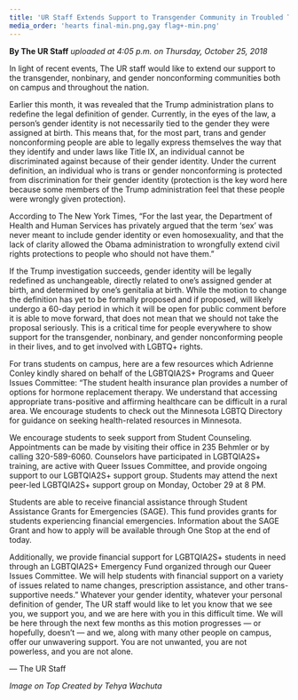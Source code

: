 ```yaml
---
title: 'UR Staff Extends Support to Transgender Community in Troubled Times'
media_order: 'hearts final-min.png,gay flag+-min.png'
---
```


**By The UR Staff** _uploaded at 4:05 p.m. on Thursday, October 25, 2018_

In light of recent events, The UR staff would like to extend our support to the transgender, nonbinary, and gender nonconforming communities both on campus and throughout the nation.

Earlier this month, it was revealed that the Trump administration plans to redefine the legal definition of gender. Currently, in the eyes of the law, a person’s gender identity is not necessarily tied to the gender they were assigned at birth. This means that, for the most part, trans and gender nonconforming people are able to legally express themselves the way that they identify and under laws like Title IX, an individual cannot be discriminated against because of their gender identity. Under the current definition, an individual who is trans or gender nonconforming is protected from discrimination for their gender identity (protection is the key word here because some members of the Trump administration feel that these people were wrongly given protection).

According to The New York Times, “For the last year, the Department of Health and Human Services has privately argued that the term ‘sex’ was never meant to include gender identity or even homosexuality, and that the lack of clarity allowed the Obama administration to wrongfully extend civil rights protections to people who should not have them.”

If the Trump investigation succeeds, gender identity will be legally redefined as unchangeable, directly related to one’s assigned gender at birth, and determined by one’s genitalia at birth. While the motion to change the definition has yet to be formally proposed and if proposed, will likely undergo a 60-day period in which it will be open for public comment before it is able to move forward, that does not mean that we should not take the proposal seriously. This is a critical time for people everywhere to show support for the transgender, nonbinary, and gender nonconforming people in their lives, and to get involved with LGBTQ+ rights.

For trans students on campus, here are a few resources which Adrienne Conley kindly shared on behalf of the LGBTQIA2S+ Programs and Queer Issues Committee:
“The student health insurance plan provides a number of options for hormone replacement therapy. We understand that accessing appropriate trans-positive and affirming healthcare can be difficult in a rural area.  We encourage students to check out the Minnesota LGBTQ Directory for guidance on seeking health-related resources in Minnesota.

We encourage students to seek support from Student Counseling.  Appointments can be made by visiting their office in 235 Behmler or by calling 320-589-6060.  Counselors have participated in LGBTQIA2S+ training, are active with Queer Issues Committee, and provide ongoing support to our LGBTQIA2S+ support group.  Students may attend the next peer-led LGBTQIA2S+ support group on Monday, October 29 at 8 PM.

Students are able to receive financial assistance through Student Assistance Grants for Emergencies (SAGE).  This fund provides grants for students experiencing financial emergencies.  Information about the SAGE Grant and how to apply will be available through One Stop at the end of today.

Additionally, we provide financial support for LGBTQIA2S+ students in need through an LGBTQIA2S+ Emergency Fund organized through our Queer Issues Committee.  We will help students with financial support on a variety of issues related to name changes, prescription assistance, and other trans-supportive needs.”
Whatever your gender identity, whatever your personal definition of gender, The UR staff would like to let you know that we see you, we support you, and we are here with you in this difficult time. We will be here through the next few months as this motion progresses — or hopefully, doesn’t — and we, along with many other people on campus, offer our unwavering support. You are not unwanted, you are not powerless, and you are not alone.

— The UR Staff

_Image on Top Created by Tehya Wachuta_